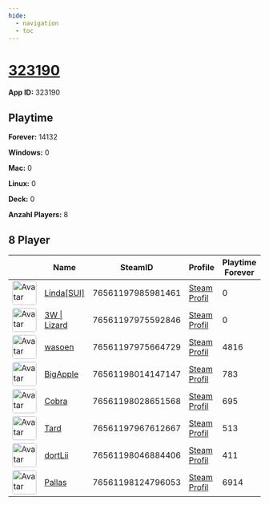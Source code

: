```yaml
---
hide:
  - navigation
  - toc
---
```

# <a href="https://steamdb.info/app/323190">323190</a>

**App ID:** 323190

## Playtime

**Forever:** 14132

**Windows:** 0

**Mac:** 0

**Linux:** 0

**Deck:** 0

**Anzahl Players:** 8
## 8 Player

<table id="charts-table" class="display" style="width:100%">
            <thead>
                <tr>
                    <th></th>
                    <th>Name</th>
                    <th>SteamID</th>
                    <th>Profile</th>
                    <th>Playtime Forever</th>
                    <th>Windows</th>
                    <th>Mac</th>
                    <th>Linux</th>
                    <th>Deck</th>
                    <th>Last Played</th>
                    <th>Playtime 2 Weeks</th>
                </tr>
            </thead>
            <tbody>
        <tr>
<td><a href="https://steamcommunity.com/profiles/76561197985981461/" target="_blank"><img src="https://avatars.steamstatic.com/715689713a0bd4a947c884e2bfa8b8f2b124ea9d_full.jpg" alt="Avatar" style="width:48px;height:48px;border-radius:4px;"></a></td><td><a href="/player/76561197985981461">Linda[SUI]</a></td><td>76561197985981461</td><td><a href="https://steamcommunity.com/profiles/76561197985981461/" target="_blank">Steam Profil</a></td><td>0</td><td>0</td><td>0</td><td>0</td><td>0</td><td>0</td><td></td></tr>
<tr>
<td><a href="https://steamcommunity.com/profiles/76561197975592846/" target="_blank"><img src="https://avatars.steamstatic.com/1a20ba8b02900ad1b51bee0bd9313b851de05d39_full.jpg" alt="Avatar" style="width:48px;height:48px;border-radius:4px;"></a></td><td><a href="/player/76561197975592846">3W | Lizard</a></td><td>76561197975592846</td><td><a href="https://steamcommunity.com/profiles/76561197975592846/" target="_blank">Steam Profil</a></td><td>0</td><td>0</td><td>0</td><td>0</td><td>0</td><td>0</td><td></td></tr>
<tr>
<td><a href="https://steamcommunity.com/id/wasoen/" target="_blank"><img src="https://avatars.steamstatic.com/8ee1103f621f0eae96cb5008ec3253703ac256ae_full.jpg" alt="Avatar" style="width:48px;height:48px;border-radius:4px;"></a></td><td><a href="/player/76561197975664729">wasoen</a></td><td>76561197975664729</td><td><a href="https://steamcommunity.com/id/wasoen/" target="_blank">Steam Profil</a></td><td>4816</td><td>0</td><td>0</td><td>0</td><td>0</td><td>0</td><td></td></tr>
<tr>
<td><a href="https://steamcommunity.com/profiles/76561198014147147/" target="_blank"><img src="https://avatars.steamstatic.com/c2ccb85440535c4503bfd8bdbcf964d097f8dcd4_full.jpg" alt="Avatar" style="width:48px;height:48px;border-radius:4px;"></a></td><td><a href="/player/76561198014147147">BigApple</a></td><td>76561198014147147</td><td><a href="https://steamcommunity.com/profiles/76561198014147147/" target="_blank">Steam Profil</a></td><td>783</td><td>0</td><td>0</td><td>0</td><td>0</td><td>0</td><td></td></tr>
<tr>
<td><a href="https://steamcommunity.com/id/MasterCobra/" target="_blank"><img src="https://avatars.steamstatic.com/3c5fb53c689fc5ff3c994f355a8a96a9ab9fca33_full.jpg" alt="Avatar" style="width:48px;height:48px;border-radius:4px;"></a></td><td><a href="/player/76561198028651568">Cobra</a></td><td>76561198028651568</td><td><a href="https://steamcommunity.com/id/MasterCobra/" target="_blank">Steam Profil</a></td><td>695</td><td>0</td><td>0</td><td>0</td><td>0</td><td>0</td><td></td></tr>
<tr>
<td><a href="https://steamcommunity.com/profiles/76561197967612667/" target="_blank"><img src="https://avatars.steamstatic.com/2638a64954803952a51ac873b090da8f2359cf1f_full.jpg" alt="Avatar" style="width:48px;height:48px;border-radius:4px;"></a></td><td><a href="/player/76561197967612667">Tard</a></td><td>76561197967612667</td><td><a href="https://steamcommunity.com/profiles/76561197967612667/" target="_blank">Steam Profil</a></td><td>513</td><td>0</td><td>0</td><td>0</td><td>0</td><td>0</td><td></td></tr>
<tr>
<td><a href="https://steamcommunity.com/profiles/76561198046884406/" target="_blank"><img src="https://avatars.steamstatic.com/590ad64cb45408ba7fbcff9c04381c55886614e0_full.jpg" alt="Avatar" style="width:48px;height:48px;border-radius:4px;"></a></td><td><a href="/player/76561198046884406">dortLii</a></td><td>76561198046884406</td><td><a href="https://steamcommunity.com/profiles/76561198046884406/" target="_blank">Steam Profil</a></td><td>411</td><td>0</td><td>0</td><td>0</td><td>0</td><td>0</td><td></td></tr>
<tr>
<td><a href="https://steamcommunity.com/profiles/76561198124796053/" target="_blank"><img src="https://avatars.steamstatic.com/4630dfff0852bfa9ba5d90058491e1b218af8dd6_full.jpg" alt="Avatar" style="width:48px;height:48px;border-radius:4px;"></a></td><td><a href="/player/76561198124796053">Pallas</a></td><td>76561198124796053</td><td><a href="https://steamcommunity.com/profiles/76561198124796053/" target="_blank">Steam Profil</a></td><td>6914</td><td>0</td><td>0</td><td>0</td><td>0</td><td>0</td><td></td></tr>
</tbody>
</table>
